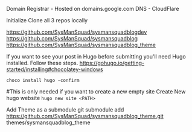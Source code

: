 
Domain Registrar - Hosted on domains.google.com
DNS - CloudFlare

Initialize Clone all 3 repos locally

https://github.com/SysManSquad/sysmansquadblogdev
https://github.com/SysManSquad/sysmansquadblog
https://github.com/SysManSquad/sysmansquadblog_theme


If you want to see your post in Hugo before submitting you'll need Hugo installed. Follow these steps.
https://gohugo.io/getting-started/installing#chocolatey-windows

`choco install hugo -confirm`

#This is only needed if you want to create a new empty site
Create New hugo website
`hugo new site <PATH>`

Add Theme as a submodule
git submodule add https://github.com/SysManSquad/sysmansquadblog_theme.git themes/sysmansquadblog_theme
